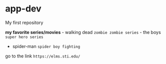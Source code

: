 # app-dev
My first repository

**my favorite series/movies**
	- walking dead
 `zombie zombie series`
 	- the boys
  `super hero series`
  - spider-man
  `spider boy fighting`

go to the link `https://elms.sti.edu/`
